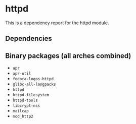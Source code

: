 # httpd
This is a dependency report for the httpd module.
## Dependencies
## Binary packages (all arches combined)
* `apr`
* `apr-util`
* `fedora-logos-httpd`
* `glibc-all-langpacks`
* `httpd`
* `httpd-filesystem`
* `httpd-tools`
* `libcrypt-nss`
* `mailcap`
* `mod_http2`
